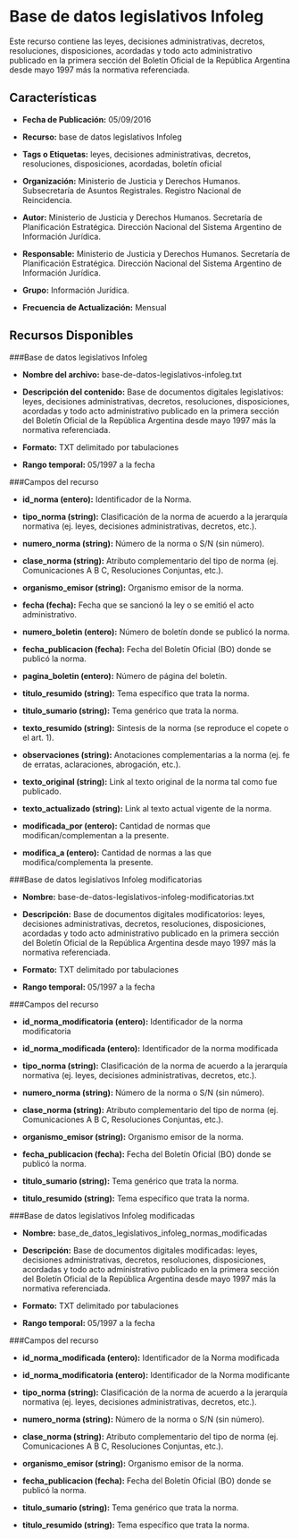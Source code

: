 Base de datos legislativos Infoleg
===========================================================

Este recurso contiene las leyes, decisiones administrativas, decretos, resoluciones, disposiciones, acordadas y todo acto administrativo publicado en la primera sección del Boletín Oficial de la República Argentina desde mayo 1997 más la normativa referenciada.

Características
---------------

- **Fecha de Publicación:** 05/09/2016

- **Recurso:** base de datos legislativos Infoleg

- **Tags o Etiquetas:** leyes, decisiones administrativas, decretos, resoluciones, disposiciones, acordadas, boletín oficial

- **Organización:** Ministerio de Justicia y Derechos Humanos. Subsecretaría de Asuntos Registrales. Registro Nacional de Reincidencia.

- **Autor:** Ministerio de Justicia y Derechos Humanos. Secretaría de Planificación Estratégica. Dirección Nacional del Sistema Argentino de Información Jurídica.

- **Responsable:** Ministerio de Justicia y Derechos Humanos. Secretaría de Planificación Estratégica. Dirección Nacional del Sistema Argentino de Información Jurídica.

- **Grupo:** Información Jurídica.

- **Frecuencia de Actualización:** Mensual

Recursos Disponibles
--------------------

###Base de datos legislativos Infoleg

- **Nombre del archivo:** base-de-datos-legislativos-infoleg.txt

- **Descripción del contenido:** Base de documentos digitales legislativos: leyes, decisiones administrativas, decretos, resoluciones, disposiciones, acordadas y todo acto administrativo publicado en la primera sección del Boletín Oficial de la República Argentina desde mayo 1997 más la normativa referenciada.

- **Formato:** TXT delimitado por tabulaciones

- **Rango temporal:** 05/1997 a la fecha

###Campos del recurso

-   **id_norma (entero):** Identificador de la Norma.

-   **tipo_norma (string):** Clasificación de la norma de acuerdo a la jerarquía normativa (ej. leyes, decisiones administrativas, decretos, etc.).

-   **numero_norma (string):** Número de la norma o S/N (sin número).

-   **clase_norma (string):** Atributo complementario del tipo de norma (ej. Comunicaciones A B C, Resoluciones Conjuntas, etc.).

-   **organismo_emisor (string):** Organismo emisor de la norma.

-   **fecha (fecha):** Fecha que se sancionó la ley o se emitió el acto administrativo.

-   **numero_boletin (entero):** Número de boletín donde se publicó la norma.

-   **fecha_publicacion (fecha):** Fecha del Boletín Oficial (BO) donde se publicó la norma.

-   **pagina_boletin (entero):** Número de página del boletín.

-   **titulo_resumido (string):** Tema específico que trata la norma.

-   **titulo_sumario (string):** Tema genérico que trata la norma.

-   **texto_resumido (string):** Sintesis de la norma (se reproduce el copete o el art. 1).

-   **observaciones (string):** Anotaciones complementarias a la norma (ej. fe de erratas, aclaraciones, abrogación, etc.).

-   **texto_original (string):** Link al texto original de la norma tal como fue publicado.

-   **texto_actualizado (string):** Link al texto actual vigente de la norma.

-   **modificada_por (entero):** Cantidad de normas que modifican/complementan a la presente.

-   **modifica_a (entero):** Cantidad de normas a las que modifica/complementa la presente.

###Base de datos legislativos Infoleg modificatorias

- **Nombre:** base-de-datos-legislativos-infoleg-modificatorias.txt

- **Descripción:** Base de documentos digitales modificatorios: leyes, decisiones administrativas, decretos, resoluciones, disposiciones, acordadas y todo acto administrativo publicado en la primera sección del Boletín Oficial de la República Argentina desde mayo 1997 más la normativa referenciada.

- **Formato:** TXT delimitado por tabulaciones

- **Rango temporal:** 05/1997 a la fecha

###Campos del recurso

-   **id_norma_modificatoria (entero):** Identificador de la norma modificatoria

-   **id_norma_modificada (entero):** Identificador de la norma modificada

-   **tipo_norma (string):** Clasificación de la norma de acuerdo a la jerarquía normativa (ej. leyes, decisiones administrativas, decretos, etc.).

-   **numero_norma (string):** Número de la norma o S/N (sin número).

-   **clase_norma (string):** Atributo complementario del tipo de norma (ej. Comunicaciones A B C, Resoluciones Conjuntas, etc.).

-   **organismo_emisor (string):** Organismo emisor de la norma.

-   **fecha_publicacion (fecha):** Fecha del Boletín Oficial (BO) donde se publicó la norma.

-   **titulo_sumario (string):** Tema genérico que trata la norma.

-   **titulo_resumido (string):** Tema específico que trata la norma.

###Base de datos legislativos Infoleg modificadas

-   **Nombre:** base_de_datos_legislativos_infoleg_normas_modificadas

-   **Descripción:** Base de documentos digitales modificadas: leyes, decisiones administrativas, decretos, resoluciones, disposiciones, acordadas y todo acto administrativo publicado en la primera sección del Boletín Oficial de la República Argentina desde mayo 1997 más la normativa referenciada.

-   **Formato:** TXT delimitado por tabulaciones

-   **Rango temporal:** 05/1997 a la fecha

###Campos del recurso

-   **id_norma_modificada (entero):** Identificador de la Norma modificada

-   **id_norma_modificatoria (entero):** Identificador de la Norma modificante

-   **tipo_norma (string):** Clasificación de la norma de acuerdo a la jerarquía normativa (ej. leyes, decisiones administrativas, decretos, etc.).

-   **numero_norma (string):** Número de la norma o S/N (sin número).

-   **clase_norma (string):** Atributo complementario del tipo de norma (ej. Comunicaciones A B C, Resoluciones Conjuntas, etc.).

-   **organismo_emisor (string):** Organismo emisor de la norma.

-   **fecha_publicacion (fecha):** Fecha del Boletín Oficial (BO) donde se publicó la norma.

-   **titulo_sumario (string):** Tema genérico que trata la norma.

-   **titulo_resumido (string):** Tema específico que trata la norma.
